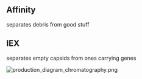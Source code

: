 ## Affinity

separates debris from good stuff

## IEX

separates empty capsids from ones carrying genes

![production_diagram_chromatography.png](production_diagram_chromatography.png)
